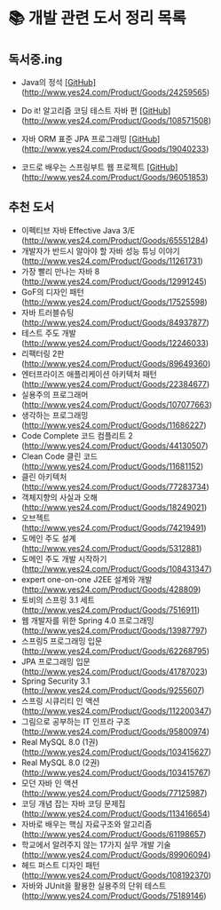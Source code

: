 # 📚 개발 관련 도서 정리 목록

## 독서중.ing
- Java의 정석  [[GitHub]](https://github.com/ljs5960/MyBookList/tree/main/Java%EC%9D%98%20%EC%A0%95%EC%84%9D/06.%20%EA%B0%9D%EC%B2%B4%EC%A7%80%ED%96%A5%20%ED%94%84%EB%A1%9C%EA%B7%B8%EB%9E%98%EB%B0%8D%201)  
(http://www.yes24.com/Product/Goods/24259565)
- Do it! 알고리즘 코딩 테스트 자바 편  [[GitHub]](https://github.com/ljs5960/MyBookList/tree/main/DoIt!%20%EC%95%8C%EA%B3%A0%EB%A6%AC%EC%A6%98_Java)  
(http://www.yes24.com/Product/Goods/108571508)  

- 자바 ORM 표준 JPA 프로그래밍  [[GitHub]](https://github.com/ljs5960/MyBookList/tree/main/%EC%9E%90%EB%B0%94%20ORM%20%ED%91%9C%EC%A4%80%20JPA%20%ED%94%84%EB%A1%9C%EA%B7%B8%EB%9E%98%EB%B0%8D)     
(http://www.yes24.com/Product/Goods/19040233)

- 코드로 배우는 스프링부트 웹 프로젝트 [[GitHub]](https://github.com/ljs5960/MyBookList/tree/main/%EC%BD%94%EB%93%9C%EB%A1%9C%20%EB%B0%B0%EC%9A%B0%EB%8A%94%20%EC%8A%A4%ED%94%84%EB%A7%81%EB%B6%80%ED%8A%B8%20%EC%9B%B9%20%ED%94%84%EB%A1%9C%EC%A0%9D%ED%8A%B8)   
(http://www.yes24.com/Product/Goods/96051853)

## 추천 도서
- 이펙티브 자바 Effective Java 3/E  
(http://www.yes24.com/Product/Goods/65551284)
- 개발자가 반드시 알아야 할 자바 성능 튜닝 이야기   
(http://www.yes24.com/Product/Goods/11261731)
- 가장 빨리 만나는 자바 8  
(http://www.yes24.com/Product/Goods/12991245)
- GoF의 디자인 패턴  
(http://www.yes24.com/Product/Goods/17525598)
- 자바 트러블슈팅  
(http://www.yes24.com/Product/Goods/84937877)
- 테스트 주도 개발  
(http://www.yes24.com/Product/Goods/12246033)
- 리팩터링 2판  
(http://www.yes24.com/Product/Goods/89649360)
- 엔터프라이즈 애플리케이션 아키텍처 패턴  
(http://www.yes24.com/Product/Goods/22384677)
- 실용주의 프로그래머  
(http://www.yes24.com/Product/Goods/107077663)
- 생각하는 프로그래밍  
(http://www.yes24.com/Product/Goods/11686227)
- Code Complete 코드 컴플리트 2  
(http://www.yes24.com/Product/Goods/44130507)
- Clean Code 클린 코드  
(http://www.yes24.com/Product/Goods/11681152)
- 클린 아키텍처  
(http://www.yes24.com/Product/Goods/77283734)
- 객체지향의 사실과 오해  
(http://www.yes24.com/Product/Goods/18249021)
- 오브젝트  
(http://www.yes24.com/Product/Goods/74219491)
- 도메인 주도 설계  
(http://www.yes24.com/Product/Goods/5312881)
- 도메인 주도 개발 시작하기  
(http://www.yes24.com/Product/Goods/108431347)
- expert one-on-one J2EE 설계와 개발  
(http://www.yes24.com/Product/Goods/428809)
- 토비의 스프링 3.1 세트  
(http://www.yes24.com/Product/Goods/7516911)
- 웹 개발자를 위한 Spring 4.0 프로그래밍  
(http://www.yes24.com/Product/Goods/13987797)
- 스프링5 프로그래밍 입문  
(http://www.yes24.com/Product/Goods/62268795)
- JPA 프로그래밍 입문  
(http://www.yes24.com/Product/Goods/41787023)
- Spring Security 3.1  
(http://www.yes24.com/Product/Goods/9255607)
- 스프링 시큐리티 인 액션  
(http://www.yes24.com/Product/Goods/112200347)
- 그림으로 공부하는 IT 인프라 구조  
(http://www.yes24.com/Product/Goods/95800974)
- Real MySQL 8.0 (1권)  
(http://www.yes24.com/Product/Goods/103415627)
- Real MySQL 8.0 (2권)  
(http://www.yes24.com/Product/Goods/103415767)
- 모던 자바 인 액션   
(http://www.yes24.com/Product/Goods/77125987)
- 코딩 개념 잡는 자바 코딩 문제집  
(http://www.yes24.com/Product/Goods/113416654)
- 자바로 배우는 핵심 자료구조와 알고리즘  
(http://www.yes24.com/Product/Goods/61198657)
- 학교에서 알려주지 않는 17가지 실무 개발 기술  
(http://www.yes24.com/Product/Goods/89906094)
- 헤드 퍼스트 디자인 패턴    
(http://www.yes24.com/Product/Goods/108192370)
- 자바와 JUnit을 활용한 실용주의 단위 테스트  
(http://www.yes24.com/Product/Goods/75189146)
